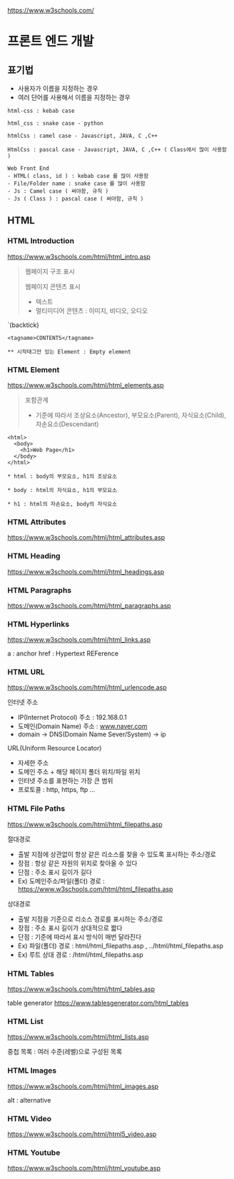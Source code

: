 https://www.w3schools.com/

# 프론트 엔드 개발

## 표기법
- 사용자가 이름을 지정하는 경우
- 여러 단어를 사용해서 이름을 지정하는 경우

```
html-css : kebab case

html_css : snake case - python

htmlCss : camel case - Javascript, JAVA, C ,C++

HtmlCss : pascal case - Javascript, JAVA, C ,C++ ( Class에서 많이 사용함 )

Web Front End
- HTML( class, id ) : kebab case 를 많이 사용함 
- File/Folder name : snake case 를 많이 사용함
- Js : Camel case ( 써야함, 규칙 )
- Js ( Class ) : pascal case ( 써야함, 규칙 )
```

## HTML

### HTML Introduction
https://www.w3schools.com/html/html_intro.asp

> 웹페이지 구조 표시
> 
> 웹페이지 콘텐츠 표시
> - 텍스트
> - 멀티미디어 콘텐츠 : 이미지, 비디오, 오디오

`(backtick)

```
<tagname>CONTENTS</tagname>

** 시작태그만 있는 Element : Empty element
```

### HTML Element
https://www.w3schools.com/html/html_elements.asp

> 포함관계
> - 기준에 따라서 조상요소(Ancestor), 부모요소(Parent), 자식요소(Child), 자손요소(Descendant)

```
<html>
  <body>
    <h1>Web Page</h1>
  </body>
</html>

* html : body의 부모요소, h1의 조상요소

* body : html의 자식요소, h1의 부모요소

* h1 : html의 자손요소, body의 자식요소
```

### HTML Attributes
https://www.w3schools.com/html/html_attributes.asp



### HTML Heading
https://www.w3schools.com/html/html_headings.asp



### HTML Paragraphs
https://www.w3schools.com/html/html_paragraphs.asp



### HTML Hyperlinks
https://www.w3schools.com/html/html_links.asp

a : anchor
href : Hypertext REFerence



### HTML URL
https://www.w3schools.com/html/html_urlencode.asp

인터넷 주소
- IP(Internet Protocol) 주소 : 192.168.0.1
- 도메인(Domain Name) 주소 : www.naver.com
- domain -> DNS(Domain Name Sever/System) -> ip

URL(Uniform Resource Locator)
- 자세한 주소
- 도메인 주소 + 해당 페이지 폴더 위치/파일 위치
- 인터넷 주소를 표현하는 가장 큰 범위
- 프로토콜 : http, https, ftp ...



### HTML File Paths
https://www.w3schools.com/html/html_filepaths.asp

절대경로
- 출발 지점에 상관없이 항상 같은 리소스를 찾을 수 있도록 표시하는 주소/경로
- 장점 : 항상 같은 자원의 위치로 찾아올 수 있다
- 단점 : 주소 표시 길이가 길다
- Ex) 도메인주소/파일(폴더) 경로 : https://www.w3schools.com/html/html_filepaths.asp

상대경로
- 출발 지점을 기준으로 리소스 경로를 표시하는 주소/경로
- 장점 : 주소 표시 길이가 상대적으로 짧다
- 단점 : 기준에 따라서 표시 방식이 매번 달라진다
- Ex) 파일(폴더) 경로 : html/html_filepaths.asp , ../html/html_filepaths.asp
- Ex) 루트 상대 경로 : /html/html_filepaths.asp



### HTML Tables
https://www.w3schools.com/html/html_tables.asp

table generator
https://www.tablesgenerator.com/html_tables



### HTML List
https://www.w3schools.com/html/html_lists.asp

중첩 목록<Nested List> : 여러 수준(레벨)으로 구성된 목록

  

### HTML Images
https://www.w3schools.com/html/html_images.asp
  
alt : alternative
  
  

### HTML Video
https://www.w3schools.com/html/html5_video.asp
  
  
  
### HTML Youtube
https://www.w3schools.com/html/html_youtube.asp

  
